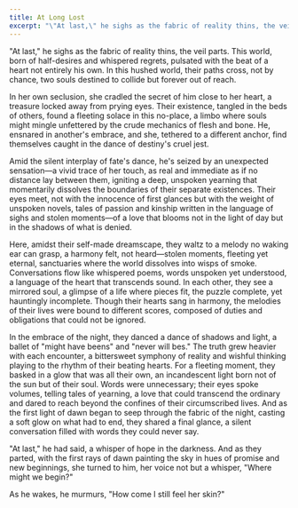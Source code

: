```yaml
---
title: At Long Lost
excerpt: "\"At last,\" he sighs as the fabric of reality thins, the veil parts."
---
```


"At last," he sighs as the fabric of reality thins, the veil parts. This world, born of half-desires and whispered regrets, pulsated with the beat of a heart not entirely his own. In this hushed world, their paths cross, not by chance, two souls destined to collide but forever out of reach.

In her own seclusion, she cradled the secret of him close to her heart, a treasure locked away from prying eyes. Their existence, tangled in the beds of others, found a fleeting solace in this no-place, a limbo where souls might mingle unfettered by the crude mechanics of flesh and bone. He, ensnared in another's embrace, and she, tethered to a different anchor, find themselves caught in the dance of destiny's cruel jest.

Amid the silent interplay of fate's dance, he's seized by an unexpected sensation&mdash;a vivid trace of her touch, as real and immediate as if no distance lay between them, igniting a deep, unspoken yearning that momentarily dissolves the boundaries of their separate existences. Their eyes meet, not with the innocence of first glances but with the weight of unspoken novels, tales of passion and kinship written in the language of sighs and stolen moments&mdash;of a love that blooms not in the light of day but in the shadows of what is denied.

Here, amidst their self-made dreamscape, they waltz to a melody no waking ear can grasp, a harmony felt, not heard&mdash;stolen moments, fleeting yet eternal, sanctuaries where the world dissolves into wisps of smoke. Conversations flow like whispered poems, words unspoken yet understood, a language of the heart that transcends sound. In each other, they see a mirrored soul, a glimpse of a life where pieces fit, the puzzle complete, yet hauntingly incomplete. Though their hearts sang in harmony, the melodies of their lives were bound to different scores, composed of duties and obligations that could not be ignored.

In the embrace of the night, they danced a dance of shadows and light, a ballet of "might have beens" and "never will bes." The truth grew heavier with each encounter, a bittersweet symphony of reality and wishful thinking playing to the rhythm of their beating hearts. For a fleeting moment, they basked in a glow that was all their own, an incandescent light born not of the sun but of their soul. Words were unnecessary; their eyes spoke volumes, telling tales of yearning, a love that could transcend the ordinary and dared to reach beyond the confines of their circumscribed lives. And as the first light of dawn began to seep through the fabric of the night, casting a soft glow on what had to end, they shared a final glance, a silent conversation filled with words they could never say.

"At last," he had said, a whisper of hope in the darkness. And as they parted, with the first rays of dawn painting the sky in hues of promise and new beginnings, she turned to him, her voice not but a whisper, "Where might we begin?"

As he wakes, he murmurs, "How come I still feel her skin?"
